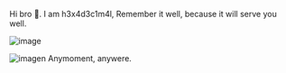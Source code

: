 Hi bro 👋.
I am h3x4d3c1m4l,
Remember it well, because it will serve you well.


![image](https://github.com/pr0xy0wlz/pr0xy0wlz/assets/129412198/1066aec2-1fb5-4af8-bdd9-aff1a341b329)

![imagen](https://github.com/pr0xy0wlz/pr0xy0wlz/assets/129412198/0b82314c-2551-49b4-aafc-c1fad2d9c6a9) Anymoment, anywere.
